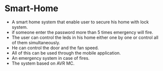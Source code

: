 # Smart-Home
- A smart home system that enable user to secure his home with lock system. 
- if someone enter the password more than 5 times emergency will fire.
- The user can control the leds in his home either one by one or control all of them simultaneously. 
- He can control the door and the fan speed. 
- All of this can be used through the mobile application. 
- An emergency system in case of fires.
- The system based on AVR MC.
